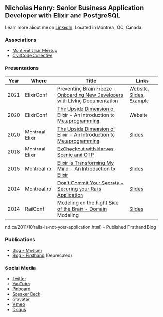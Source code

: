 ## Nicholas Henry: Senior Business Application Developer with Elixir and PostgreSQL

Learn more about me on [LinkedIn](https://www.linkedin.com/in/nicholasjhenry/). Located in Montreal, QC, Canada.

### Associations

* [Montreal Elixir Meetup](https://www.montrealelixir.ca)
* [CivilCode Collective](https://www.civilcode.io)

### Presentations

| Year |      Where      |                                                            Title                                                             |                                                                                                                        Links                                                                                                                        |
| ---- | --------------- | ---------------------------------------------------------------------------------------------------------------------------- | --------------------------------------------------------------------------------------------------------------------------------------------------------------------------------------------------------------------------------------------------- |
| 2021 | ElixirConf      | [Preventing Brain Freeze - Onboarding New Developers with Living Documentation](https://www.youtube.com/watch?v=EMWWv6RyqMc) | [Website](https://2021.elixirconf.com/#nicholas-henry), [Slides](https://speakerdeck.com/nicholasjhenry/preventing-brain-freeze-onboarding-new-developers-with-living-documentation), [Example](https://github.com/nicholasjhenry/pockets_platform) |
| 2020 | ElixirConf      | [The Upside Dimension of Elixir - An Introduction to Metaprogramming](https://www.youtube.com/watch?v=EFAgc7YqDP8)           | [Website](https://2020.elixirconf.com/#nicholas-henry)                                                                                                                                                                                              |
| 2020 | Montreal Elixir | [The Upside Dimension of Elixir - An Introduction to Metaprogramming](https://www.youtube.com/watch?v=xj6yNzcGlEE)           | [Slides](https://speakerdeck.com/nicholasjhenry/the-upside-down-dimension-of-elixir-an-introduction-to-metaprogramming)                                                                                                                             |
| 2018 | Montreal Elixir | [ExCheckout with Nerves, Scenic and OTP](https://www.youtube.com/playlist?list=PLe07JYpYU5F08hA5AyxKQRGzX3POgTBjn)           |                                                                                                                                                                                                                                                     |
| 2015 | Montreal.rb     | [Elixir is Transforming My Mind - An Introduction to Elixir](https://vimeo.com/148664265)                                    | [Slides](https://speakerdeck.com/nicholasjhenry/how-elixir-is-transforming-my-mind)                                                                                                                                                                 |
| 2014 | Montreal.rb     | [Don't Commit Your Secrets - Securing your Rails Application](https://vimeo.com/98544062)                                    | [Slides](https://speakerdeck.com/nicholasjhenry/dont-commit-your-secrets)                                                                                                                                                                           |
| 2014 | RailConf        | [Modeling on the Right Side of the Brain - Domain Modeling](https://www.youtube.com/watch?v=ABIvpz50cKU)                     | [Slides](https://speakerdeck.com/nicholasjhenry/modeling-on-the-right-side-of-the-brain)                                                                                                                                                            |
nd.ca/2011/10/rails-is-not-your-application.html) - Published Firsthand Blog

### Publications

* [Blog - Medium](https://medium.com/@nicholasjhenry)
* [Blog - Firsthand](http://blog.firsthand.ca) (Deprecated)

### Social Media

* [Twitter](https://twitter.com/nicholasjhenry)
* [YouTube](https://www.youtube.com/channel/UCNEhwreU783o8dI8B1PH_AQ/playlists?view=1&sort=lad&flow=grid)
* [Pinboard](https://pinboard.in/u:nicholasjhenry)
* [Speaker Deck](https://speakerdeck.com/nicholasjhenry)
* [Gravatar](https://en.gravatar.com/nicholasjhenry)
* [Vimeo](https://vimeo.com/nicholasjhenry)
* [Disqus](https://disqus.com/by/nicholasjhenry/)

<!--
**nicholasjhenry/nicholasjhenry** is a ✨ _special_ ✨ repository because its `README.md` (this file) appears on your GitHub profile.

Here are some ideas to get you started:

- 🔭 I’m currently working on ...
- 🌱 I’m currently learning ...
- 👯 I’m looking to collaborate on ...
- 🤔 I’m looking for help with ...
- 💬 Ask me about ...
- 📫 How to reach me: ...
- 😄 Pronouns: ...
- ⚡ Fun fact: ...
-->
